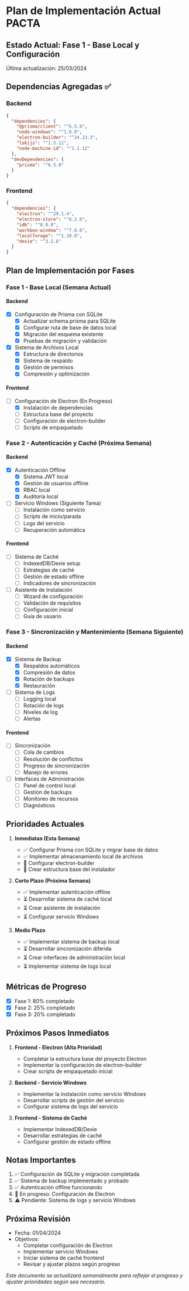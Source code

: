 # Plan de Implementación Actual PACTA

## Estado Actual: Fase 1 - Base Local y Configuración
Última actualización: 25/03/2024

## Dependencias Agregadas ✅

### Backend
```json
{
  "dependencies": {
    "@prisma/client": "^6.5.0",
    "node-windows": "^1.0.0",
    "electron-builder": "^24.13.3",
    "lokijs": "^1.5.12",
    "node-machine-id": "^1.1.12"
  },
  "devDependencies": {
    "prisma": "^6.5.0"
  }
}
```

### Frontend
```json
{
  "dependencies": {
    "electron": "^29.1.4",
    "electron-store": "^8.2.0",
    "idb": "^8.0.0",
    "workbox-window": "^7.0.0",
    "localforage": "^1.10.0",
    "dexie": "^3.2.6"
  }
}
```

## Plan de Implementación por Fases

### Fase 1 - Base Local (Semana Actual)

#### Backend
- [x] Configuración de Prisma con SQLite
  - [x] Actualizar schema.prisma para SQLite
  - [x] Configurar ruta de base de datos local
  - [x] Migración del esquema existente
  - [x] Pruebas de migración y validación

- [x] Sistema de Archivos Local
  - [x] Estructura de directorios
  - [x] Sistema de respaldo
  - [x] Gestión de permisos
  - [x] Compresión y optimización

#### Frontend
- [ ] Configuración de Electron (En Progreso)
  - [x] Instalación de dependencias
  - [ ] Estructura base del proyecto
  - [ ] Configuración de electron-builder
  - [ ] Scripts de empaquetado

### Fase 2 - Autenticación y Caché (Próxima Semana)

#### Backend
- [x] Autenticación Offline
  - [x] Sistema JWT local
  - [x] Gestión de usuarios offline
  - [x] RBAC local
  - [x] Auditoría local

- [ ] Servicio Windows (Siguiente Tarea)
  - [ ] Instalación como servicio
  - [ ] Scripts de inicio/parada
  - [ ] Logs del servicio
  - [ ] Recuperación automática

#### Frontend
- [ ] Sistema de Caché
  - [ ] IndexedDB/Dexie setup
  - [ ] Estrategias de caché
  - [ ] Gestión de estado offline
  - [ ] Indicadores de sincronización

- [ ] Asistente de Instalación
  - [ ] Wizard de configuración
  - [ ] Validación de requisitos
  - [ ] Configuración inicial
  - [ ] Guía de usuario

### Fase 3 - Sincronización y Mantenimiento (Semana Siguiente)

#### Backend
- [x] Sistema de Backup
  - [x] Respaldos automáticos
  - [x] Compresión de datos
  - [x] Rotación de backups
  - [x] Restauración

- [ ] Sistema de Logs
  - [ ] Logging local
  - [ ] Rotación de logs
  - [ ] Niveles de log
  - [ ] Alertas

#### Frontend
- [ ] Sincronización
  - [ ] Cola de cambios
  - [ ] Resolución de conflictos
  - [ ] Progreso de sincronización
  - [ ] Manejo de errores

- [ ] Interfaces de Administración
  - [ ] Panel de control local
  - [ ] Gestión de backups
  - [ ] Monitoreo de recursos
  - [ ] Diagnósticos

## Prioridades Actuales

1. **Inmediatas (Esta Semana)**
   - ✅ Configurar Prisma con SQLite y migrar base de datos
   - ✅ Implementar almacenamiento local de archivos
   - 🔄 Configurar electron-builder
   - 🔄 Crear estructura base del instalador

2. **Corto Plazo (Próxima Semana)**
   - ✅ Implementar autenticación offline
   - ⏳ Desarrollar sistema de caché local
   - ⏳ Crear asistente de instalación
   - ⏳ Configurar servicio Windows

3. **Medio Plazo**
   - ✅ Implementar sistema de backup local
   - ⏳ Desarrollar sincronización diferida
   - ⏳ Crear interfaces de administración local
   - ⏳ Implementar sistema de logs local

## Métricas de Progreso

- [x] Fase 1: 80% completado
- [x] Fase 2: 25% completado
- [x] Fase 3: 20% completado

## Próximos Pasos Inmediatos

1. **Frontend - Electron (Alta Prioridad)**
   - Completar la estructura base del proyecto Electron
   - Implementar la configuración de electron-builder
   - Crear scripts de empaquetado inicial

2. **Backend - Servicio Windows**
   - Implementar la instalación como servicio Windows
   - Desarrollar scripts de gestión del servicio
   - Configurar sistema de logs del servicio

3. **Frontend - Sistema de Caché**
   - Implementar IndexedDB/Dexie
   - Desarrollar estrategias de caché
   - Configurar gestión de estado offline

## Notas Importantes

1. ✅ Configuración de SQLite y migración completada
2. ✅ Sistema de backup implementado y probado
3. ✅ Autenticación offline funcionando
4. 🔄 En progreso: Configuración de Electron
5. ⚠️ Pendiente: Sistema de logs y servicio Windows

## Próxima Revisión

- Fecha: 01/04/2024
- Objetivos:
  - Completar configuración de Electron
  - Implementar servicio Windows
  - Iniciar sistema de caché frontend
  - Revisar y ajustar plazos según progreso

*Este documento se actualizará semanalmente para reflejar el progreso y ajustar prioridades según sea necesario.* 